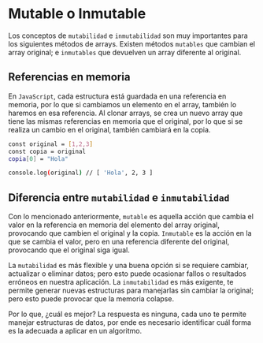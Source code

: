 # Mutable o Inmutable

Los conceptos de `mutabilidad` e `inmutabilidad` son muy importantes para los siguientes métodos de arrays. Existen métodos `mutables` que cambian el array original; e `inmutables` que devuelven un array diferente al original.

## Referencias en memoria

En `JavaScript`, cada estructura está guardada en una referencia en memoria, por lo que si cambiamos un elemento en el array, también lo haremos en esa referencia. Al clonar arrays, se crea un nuevo array que tiene las mismas referencias en memoria que el original, por lo que si se realiza un cambio en el original, también cambiará en la copia.

``` bash
const original = [1,2,3]
const copia = original
copia[0] = "Hola"

console.log(original) // [ 'Hola', 2, 3 ]
```

## Diferencia entre `mutabilidad` e `inmutabilidad`

Con lo mencionado anteriormente, `mutable` es aquella acción que cambia el valor en la referencia en memoria del elemento del array original, provocando que cambien el original y la copia. `Inmutable` es la acción en la que se cambia el valor, pero en una referencia diferente del original, provocando que el original siga igual.

La `mutabilidad` es más flexible y una buena opción si se requiere cambiar, actualizar o eliminar datos; pero esto puede ocasionar fallos o resultados erróneos en nuestra aplicación. La `inmutabilidad` es más exigente, te permite generar nuevas estructuras para manejarlas sin cambiar la original; pero esto puede provocar que la memoria colapse.

Por lo que, ¿cuál es mejor? La respuesta es ninguna, cada uno te permite manejar estructuras de datos, por ende es necesario identificar cuál forma es la adecuada a aplicar en un algoritmo.
